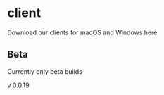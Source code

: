 # client
Download our clients for macOS and Windows here

## Beta
Currently only beta builds

v 0.0.19
